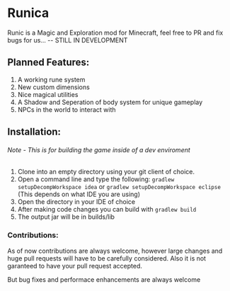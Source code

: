 Runica
======

Runic is a Magic and Exploration mod for Minecraft, feel free to PR and fix bugs for us... -- STILL IN DEVELOPMENT

## Planned Features:
1. A working rune system
2. New custom dimensions
3. Nice magical utilities
4. A Shadow and Seperation of body system for unique gameplay
5. NPCs in the world to interact with

## Installation:
###### Note - This is for building the game inside of a dev enviroment

1. Clone into an empty directory using your git client of choice.
2. Open a command line and type the following: `gradlew setupDecompWorkspace idea` or `gradlew setupDecompWorkspace eclipse`  (This depends on what IDE you are using)
3. Open the directory in your IDE of choice
4. After making code changes you can build with `gradlew build`
5. The output jar will be in builds/lib

### Contributions:
As of now contributions are always welcome, however large changes and huge pull requests will have to be carefully considered. Also it is not garanteed to have your pull request accepted.

But bug fixes and performace enhancements are always welcome

